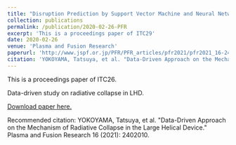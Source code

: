 ```yaml
---
title: "Disruption Prediction by Support Vector Machine and Neural Network with Exhaustive Search"
collection: publications
permalink: /publication/2020-02-26-PFR
excerpt: 'This is a proceedings paper of ITC29'
date: 2020-02-26
venue: 'Plasma and Fusion Research'
paperurl: 'http://www.jspf.or.jp/PFR/PFR_articles/pfr2021/pfr2021_16-2402010.html'
citation: 'YOKOYAMA, Tatsuya, et al. "Data-Driven Approach on the Mechanism of Radiative Collapse in the Large Helical Device." Plasma and Fusion Research 16 (2021): 2402010.'
---
```

This is a proceedings paper of ITC26.

Data-driven study on radiative collapse in LHD.

[Download paper here.](http://www.jspf.or.jp/PFR/PFR_articles/pfr2021/pfr2021_16-2402010.html)

Recommended citation: YOKOYAMA, Tatsuya, et al. "Data-Driven Approach on the Mechanism of Radiative Collapse in the Large Helical Device." Plasma and Fusion Research 16 (2021): 2402010.
